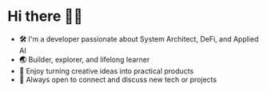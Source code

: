 # Hi there 👋✨

- **🛠️** I'm a developer passionate about System Architect, DeFi, and Applied AI
- **🌏** Builder, explorer, and lifelong learner  
- **🚀** Enjoy turning creative ideas into practical products  
- **🤝** Always open to connect and discuss new tech or projects


